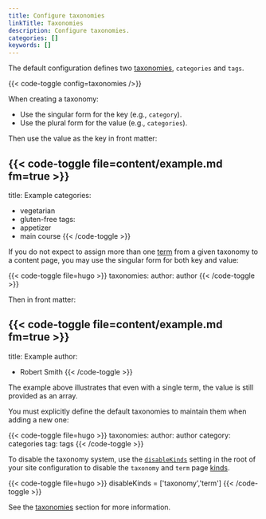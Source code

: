 ```yaml
---
title: Configure taxonomies
linkTitle: Taxonomies
description: Configure taxonomies.
categories: []
keywords: []
---
```


The default configuration defines two [taxonomies](g), `categories` and `tags`.

{{< code-toggle config=taxonomies />}}

When creating a taxonomy:

- Use the singular form for the key (e.g., `category`).
- Use the plural form for the value (e.g., `categories`).

Then use the value as the key in front matter:

{{< code-toggle file=content/example.md fm=true >}}
---
title: Example
categories:
  - vegetarian
  - gluten-free
tags:
  - appetizer
  - main course
{{< /code-toggle >}}

If you do not expect to assign more than one [term](g) from a given taxonomy to a content page, you may use the singular form for both key and value:

{{< code-toggle file=hugo >}}
taxonomies:
  author: author
{{< /code-toggle >}}

Then in front matter:

{{< code-toggle file=content/example.md fm=true >}}
---
title: Example
author:
  - Robert Smith
{{< /code-toggle >}}

The example above illustrates that even with a single term, the value is still provided as an array.

You must explicitly define the default taxonomies to maintain them when adding a new one:

{{< code-toggle file=hugo >}}
taxonomies:
  author: author
  category: categories
  tag: tags
{{< /code-toggle >}}

To disable the taxonomy system, use the [`disableKinds`] setting in the root of your site configuration to disable the `taxonomy` and `term` page [kinds](g).

{{< code-toggle file=hugo >}}
disableKinds = ['taxonomy','term']
{{< /code-toggle >}}

[`disableKinds`]: /configuration/all/#disablekinds

See the [taxonomies] section for more information.

[taxonomies]: /content-management/taxonomies/
